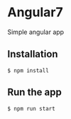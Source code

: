 # Angular7

Simple angular app


## Installation

```$ npm install```



## Run the app

```$ npm run start```